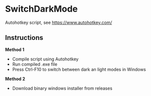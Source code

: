 ﻿# SwitchDarkMode
 
Autohotkey script, see https://www.autohotkey.com/

## **Instructions**

**Method 1**

* Compile script using Autohotkey
* Run compiled .exe file
* Press Ctrl-F10 to switch between dark an light modes in Windows

**Method 2**

* Download binary windows installer from releases
